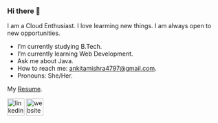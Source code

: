 ### Hi there 👋

I am a Cloud Enthusiast. I love learming new things. I am always open to new opportunities.

- I’m currently studying B.Tech.
- I’m currently learning Web Development. 
- Ask me about Java.
- How to reach me: ankitamishra4797@gmail.com.
- Pronouns: She/Her.

My [Resume](https://drive.google.com/file/d/1aXBtsvFhGS-8eR7XOECSMd_0xGMsbRxE/view?usp=sharing).

[<img src='https://cdn.jsdelivr.net/npm/simple-icons@3.0.1/icons/linkedin.svg' alt='linkedin' height='40'>](https://www.linkedin.com/in/ankita-mishra271/)  [<img src='https://cdn.jsdelivr.net/npm/simple-icons@3.0.1/icons/icloud.svg' alt='website' height='40'>](https://www.qwiklabs.com/public_profiles/b23c28b7-99b0-4b4d-a3ae-970b244a9a45)  
